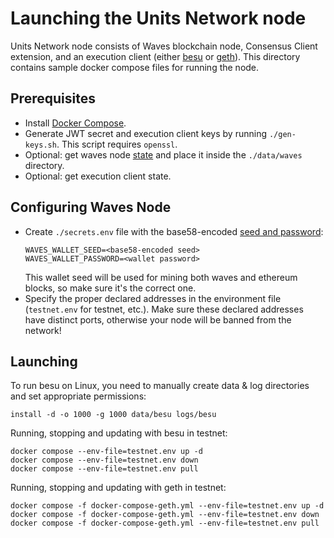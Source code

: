 # Launching the Units Network node
Units Network node consists of Waves blockchain node, Consensus Client extension, and an execution client (either [besu](https://besu.hyperledger.org) or [geth](https://geth.ethereum.org)). This directory contains sample docker compose files for running the node.

## Prerequisites
* Install [Docker Compose](https://docs.docker.com/compose/install/).
* Generate JWT secret and execution client keys by running `./gen-keys.sh`. This script requires `openssl`.
* Optional: get waves node [state](https://docs.waves.tech/en/waves-node/options-for-getting-actual-blockchain/state-downloading-and-applying) and place it inside the `./data/waves` directory.
* Optional: get execution client state.

## Configuring Waves Node
* Create `./secrets.env` file with the base58-encoded [seed and password](https://docs.waves.tech/en/waves-node/how-to-work-with-node-wallet):
  ```
  WAVES_WALLET_SEED=<base58-encoded seed>
  WAVES_WALLET_PASSWORD=<wallet password>
  ```
  This wallet seed will be used for mining both waves and ethereum blocks, so make sure it's the correct one.
* Specify the proper declared addresses in the environment file (`testnet.env` for testnet, etc.). Make sure these declared addresses have distinct ports, otherwise your node will be banned from the network!

## Launching
To run besu on Linux, you need to manually create data & log directories and set appropriate permissions:
```
install -d -o 1000 -g 1000 data/besu logs/besu
```
Running, stopping and updating with besu in testnet:
```
docker compose --env-file=testnet.env up -d
docker compose --env-file=testnet.env down
docker compose --env-file=testnet.env pull
```
Running, stopping and updating with geth in testnet:
```
docker compose -f docker-compose-geth.yml --env-file=testnet.env up -d
docker compose -f docker-compose-geth.yml --env-file=testnet.env down
docker compose -f docker-compose-geth.yml --env-file=testnet.env pull
```
